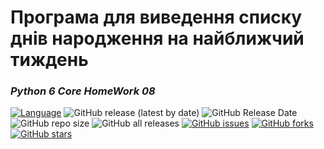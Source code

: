 # Програма для виведення списку днів народження на найближчий тиждень

### *Python 6 Core HomeWork 08*
[![Language](https://img.shields.io/badge/language-python-blue)](https://www.python.org)
![GitHub release (latest by date)](https://img.shields.io/github/v/release/VlodyaKr/Python-6-Core-HomeWork-08?style=plastic)
![GitHub Release Date](https://img.shields.io/github/release-date/VlodyaKr/Python-6-Core-HomeWork-08?style=plastic)
![GitHub repo size](https://img.shields.io/github/repo-size/VlodyaKr/Python-6-Core-HomeWork-08?style=plastic)
![GitHub all releases](https://img.shields.io/github/downloads/VlodyaKr/Python-6-Core-HomeWork-08/total)
[![GitHub issues](https://img.shields.io/github/issues/VlodyaKr/Python-6-Core-HomeWork-08?style=plastic)](https://github.com/VlodyaKr/Python-6-Core-HomeWork-08/issues)
[![GitHub forks](https://img.shields.io/github/forks/VlodyaKr/Python-6-Core-HomeWork-08?style=plastic)](https://github.com/VlodyaKr/Python-6-Core-HomeWork-08/network)
[![GitHub stars](https://img.shields.io/github/stars/VlodyaKr/Python-6-Core-HomeWork-08?style=plastic)](https://github.com/VlodyaKr/Python-6-Core-HomeWork-08/stargazers)
